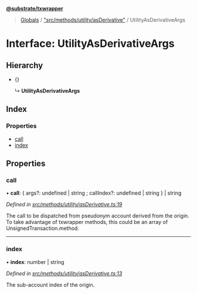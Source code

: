 **[@substrate/txwrapper](../README.md)**

> [Globals](../globals.md) / ["src/methods/utility/asDerivative"](../modules/_src_methods_utility_asderivative_.md) / UtilityAsDerivativeArgs

# Interface: UtilityAsDerivativeArgs

## Hierarchy

* {}

  ↳ **UtilityAsDerivativeArgs**

## Index

### Properties

* [call](_src_methods_utility_asderivative_.utilityasderivativeargs.md#call)
* [index](_src_methods_utility_asderivative_.utilityasderivativeargs.md#index)

## Properties

### call

•  **call**: { args?: undefined \| string ; callIndex?: undefined \| string  } \| string

*Defined in [src/methods/utility/asDerivative.ts:19](https://github.com/paritytech/txwrapper/blob/edb5fa7/src/methods/utility/asDerivative.ts#L19)*

The call to be dispatched from pseudonym account derived from the origin.
To take advantage of txwrapper methods, this could be an array of
UnsignedTransaction.method.

___

### index

•  **index**: number \| string

*Defined in [src/methods/utility/asDerivative.ts:13](https://github.com/paritytech/txwrapper/blob/edb5fa7/src/methods/utility/asDerivative.ts#L13)*

The sub-account index of the origin.
